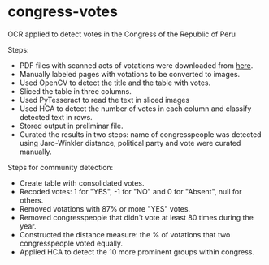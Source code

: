 # congress-votes
OCR applied to detect votes in the Congress of the Republic of Peru

Steps:
  - PDF files with scanned acts of votations were downloaded from [here](https://www.congreso.gob.pe/AsistenciasVotacionesPleno/).
  - Manually labeled pages with votations to be converted to images.
  - Used OpenCV to detect the title and the table with votes.
  - Sliced the table in three columns.
  - Used PyTesseract to read the text in sliced images
  - Used HCA to detect the number of votes in each column and classify detected text in rows. 
  - Stored output in preliminar file.
  - Curated the results in two steps: name of congresspeople was detected using Jaro-Winkler distance, political party and vote were curated manually.
  
 Steps for community detection:
  - Create table with consolidated votes.
  - Recoded votes: 1 for "YES", -1 for "NO" and 0 for "Absent", null for others.
  - Removed votations with 87% or more "YES" votes.
  - Removed congresspeople that didn't vote at least 80 times during the year.
  - Constructed the distance measure: the % of votations that two congresspeople voted equally.
  - Applied HCA to detect the 10 more prominent groups within congress.
  
 
